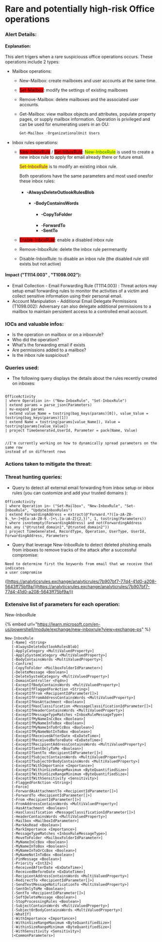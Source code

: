 # Rare and potentially high-risk Office operations

### Alert Details:

#### Explanation:&#x20;

This alert trigers when a rare suspiciouss office operations occurs. These operations include 2 types:

* Mailbox operations:
  * New-Mailbox: create mailboxes and user accounts at the same time.
  * <mark style="background-color:red;">Set-Mailbox</mark>: modify the settings of existing mailboxes
  * Remove-Mailbox: delete mailboxes and the associated user accounts.
  *   Get-Mailbox: view mailbox objects and attributes, populate property pages, or supply mailbox information. Operation is privileged and can be used for enumerating users in an OU:

      ```powershell
      Get-Mailbox -OrganizationalUnit Users
      ```
* Inbox rules operations:
  *   <mark style="background-color:red;">New-InboxRule</mark> / <mark style="background-color:red;">Set-InboxRule</mark>:  <mark style="color:green;">New-InboxRule</mark> is used to create a new inbox rule to apply for email already there or future email.&#x20;

      <mark style="color:purple;">Set-InboxRule</mark> is to modify an existing inbox rule.&#x20;

      Both operations have the same parameters and most used onesfor these inbox rules:

      * #### -AlwaysDeleteOutlookRulesBlob <a href="#alwaysdeleteoutlookrulesblob" id="alwaysdeleteoutlookrulesblob"></a>
        * #### -BodyContainsWords <a href="#alwaysdeleteoutlookrulesblob" id="alwaysdeleteoutlookrulesblob"></a>
          * #### -CopyToFolder <a href="#bodycontainswords" id="bodycontainswords"></a>
          * -**ForwardTo**
          * **-SentTo**
  * <mark style="background-color:red;">Enable-InboxRule</mark>: enable a disabled inbox rule
  * Remove-InboxRule: delete the inbox rule permenantly
  * Disable-InboxRule: to disable an inbox rule (the disabled rule still exists but not active)



#### Impact ("T1114.003" , "T1098.002"):&#x20;

* Email Collection - Email Forwarding Rule (T1114.003) : Threat actors may setup email forwarding rules to monitor the activities of a victim and collect sensitive information using their personal email.
* Account Manipulation - Additional Email Delegate Permissions (T1098.002): Adversary can also delegate additional permissions to a mailbox to maintain persistent access to a controlled email account.

### IOCs and valuable infos:

* Is the operation on mailbox or on a inboxrule?
* Who did the operation?
* What's the forwarding email if exists
* Are permissions added to a mailbox?
* Is the inbox rule suspicious?

### Queries used:

* The following query displays the details about the rules recently created on inboxes:

```

OfficeActivity
| where Operation in~ ("New-InboxRule", "Set-InboxRule")  
| extend params = parse_json(Parameters) 
| mv-expand params  
| extend value_Name = tostring(bag_keys(params)[0]), value_Value = tostring(bag_keys(params)[1]) 
| extend Name = tostring(params[value_Name]), Value = tostring(params[value_Value])
| project TimeGenerated,UserId, Parameter = pack(Name, Value)


//I'm currently working on how to dynamically spread parameters on the same row 
instead of on different rows
```



### Actions taken to mitigate the threat:







### Threat hunting queries:

* Query to detect all external email forwarding from inbox setup or inbox rules (you can customize and add your trusted domains ):

```
OfficeActivity
| where Operation in~ ("Set-Mailbox", "New-InboxRule", "Set-InboxRule", "UpdateInboxRules")
| extend ForwardingAddress = extract(@"Forward.*?([a-zA-Z0-9._%+-]+@[a-zA-Z0-9.-]+\.[a-zA-Z]{2,})", 1, tostring(Parameters))
| where isnotempty(ForwardingAddress) and not(ForwardingAddress has_any ("@trusted_domain1","@trusted_domain2"))
| project TimeGenerated, RecordType, Operation, UserType, UserId, ForwardingAddress, Parameters
```

* Query that leverage New-InboxRule to detect deleted phishing emails from inboxes to remove tracks of the attack after a successful compromise:

```
Need to determine first the keywords from email that we receive that indicates
a user compromise
```

&#x20;([https://analyticsrules.exchange/analyticrules/7b907bf7-77d4-41d0-a208-5643ff75bf9a/](https://analyticsrules.exchange/analyticrules/7b907bf7-77d4-41d0-a208-5643ff75bf9a/))





### Extensive list of parameters for each operation:

New-InboxRule

{% embed url="https://learn.microsoft.com/en-us/powershell/module/exchange/new-inboxrule?view=exchange-ps" %}

```
New-InboxRule
   [-Name] <String>
   [-AlwaysDeleteOutlookRulesBlob]
   [-ApplyCategory <MultiValuedProperty>]
   [-ApplySystemCategory <MultiValuedProperty>]
   [-BodyContainsWords <MultiValuedProperty>]
   [-Confirm]
   [-CopyToFolder <MailboxFolderIdParameter>]
   [-DeleteMessage <Boolean>]
   [-DeleteSystemCategory <MultiValuedProperty>]
   [-DomainController <Fqdn>]
   [-ExceptIfBodyContainsWords <MultiValuedProperty>]
   [-ExceptIfFlaggedForAction <String>]
   [-ExceptIfFrom <RecipientIdParameter[]>]
   [-ExceptIfFromAddressContainsWords <MultiValuedProperty>]
   [-ExceptIfHasAttachment <Boolean>]
   [-ExceptIfHasClassification <MessageClassificationIdParameter[]>]
   [-ExceptIfHeaderContainsWords <MultiValuedProperty>]
   [-ExceptIfMessageTypeMatches <InboxRuleMessageType>]
   [-ExceptIfMyNameInCcBox <Boolean>]
   [-ExceptIfMyNameInToBox <Boolean>]
   [-ExceptIfMyNameInToOrCcBox <Boolean>]
   [-ExceptIfMyNameNotInToBox <Boolean>]
   [-ExceptIfReceivedAfterDate <ExDateTime>]
   [-ExceptIfReceivedBeforeDate <ExDateTime>]
   [-ExceptIfRecipientAddressContainsWords <MultiValuedProperty>]
   [-ExceptIfSentOnlyToMe <Boolean>]
   [-ExceptIfSentTo <RecipientIdParameter[]>]
   [-ExceptIfSubjectContainsWords <MultiValuedProperty>]
   [-ExceptIfSubjectOrBodyContainsWords <MultiValuedProperty>]
   [-ExceptIfWithImportance <Importance>]
   [-ExceptIfWithinSizeRangeMaximum <ByteQuantifiedSize>]
   [-ExceptIfWithinSizeRangeMinimum <ByteQuantifiedSize>]
   [-ExceptIfWithSensitivity <Sensitivity>]
   [-FlaggedForAction <String>]
   [-Force]
   [-ForwardAsAttachmentTo <RecipientIdParameter[]>]
   [-ForwardTo <RecipientIdParameter[]>]
   [-From <RecipientIdParameter[]>]
   [-FromAddressContainsWords <MultiValuedProperty>]
   [-HasAttachment <Boolean>]
   [-HasClassification <MessageClassificationIdParameter[]>]
   [-HeaderContainsWords <MultiValuedProperty>]
   [-Mailbox <MailboxIdParameter>]
   [-MarkAsRead <Boolean>]
   [-MarkImportance <Importance>]
   [-MessageTypeMatches <InboxRuleMessageType>]
   [-MoveToFolder <MailboxFolderIdParameter>]
   [-MyNameInCcBox <Boolean>]
   [-MyNameInToBox <Boolean>]
   [-MyNameInToOrCcBox <Boolean>]
   [-MyNameNotInToBox <Boolean>]
   [-PinMessage <Boolean>]
   [-Priority <Int32>]
   [-ReceivedAfterDate <ExDateTime>]
   [-ReceivedBeforeDate <ExDateTime>]
   [-RecipientAddressContainsWords <MultiValuedProperty>]
   [-RedirectTo <RecipientIdParameter[]>]
   [-SendTextMessageNotificationTo <MultiValuedProperty>]
   [-SentOnlyToMe <Boolean>]
   [-SentTo <RecipientIdParameter[]>]
   [-SoftDeleteMessage <Boolean>]
   [-StopProcessingRules <Boolean>]
   [-SubjectContainsWords <MultiValuedProperty>]
   [-SubjectOrBodyContainsWords <MultiValuedProperty>]
   [-WhatIf]
   [-WithImportance <Importance>]
   [-WithinSizeRangeMaximum <ByteQuantifiedSize>]
   [-WithinSizeRangeMinimum <ByteQuantifiedSize>]
   [-WithSensitivity <Sensitivity>]
   [<CommonParameters>]
```

